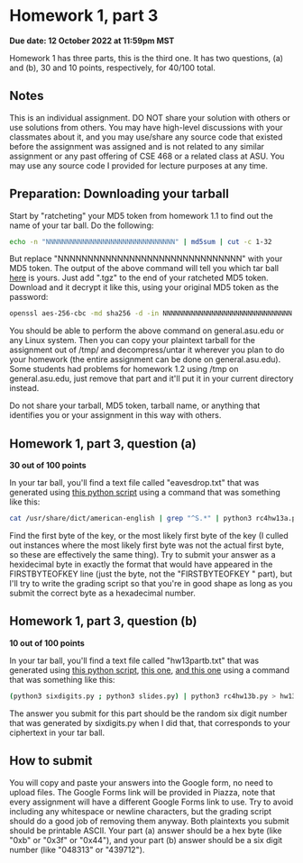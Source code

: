 # Homework 1, part 3

__Due date: 12 October 2022 at 11:59pm MST__

Homework 1 has three parts, this is the third one.  It has two questions, (a) and (b), 30 and 10 points, respectively, for 40/100 total.

## Notes

This is an individual assignment. DO NOT share your solution with others or use
solutions from others.  You may have high-level discussions with your
classmates about it, and you may use/share any source code that existed before
the assignment was assigned and is not related to any similar assignment or any
past offering of CSE 468 or a related class at ASU.  You may use any source
code I provided for lecture purposes at any time.

## Preparation: Downloading your tarball

Start by "ratcheting" your MD5 token from homework 1.1 to find out the name of your tar ball.  Do the following:

```bash
echo -n "NNNNNNNNNNNNNNNNNNNNNNNNNNNNNNNN" | md5sum | cut -c 1-32
```

But replace "NNNNNNNNNNNNNNNNNNNNNNNNNNNNNNN" with your MD5 token.  The output
of the above command will tell you which tar ball
[here](https://github.com/jedcrandall/jedcrandall.github.com/tree/master/courses/cse468fall2022/hw13tarballs)
is yours.  Just add ".tgz" to the end of your ratcheted MD5 token.  Download
and it decrypt it like this, using your original MD5 token as the password:

```bash
openssl aes-256-cbc -md sha256 -d -in NNNNNNNNNNNNNNNNNNNNNNNNNNNNNNNN.enc -out /tmp/mytarball.tgz
```

You should be able to perform the above command on general.asu.edu or any Linux
system.  Then you can copy your plaintext tarball for the assignment out of
/tmp/ and decompress/untar it wherever you plan to do your homework (the entire
assignment can be done on general.asu.edu).  Some students had problems for
homework 1.2 using /tmp on general.asu.edu, just remove that part and it'll put
it in your current directory instead.

Do not share your tarball, MD5 token, tarball name, or anything that identifies
you or your assignment in this way with others.

## Homework 1, part 3, question (a)

__30 out of 100 points__

In your tar ball, you'll find a text file called "eavesdrop.txt" that was generated using [this python script](rc4hw13a.py) using a command that was something like this:

```bash
cat /usr/share/dict/american-english | grep "^S.*" | python3 rc4hw13a.py | grep -v FIRSTBYTEOFKEY > eavesdrop.txt
```

Find the first byte of the key, or the most likely first byte of the key (I culled out instances where the most likely first byte was not the actual first byte, so these are effectively the same thing).  Try to submit your answer as a hexidecimal byte in exactly the format that would have appeared in the FIRSTBYTEOFKEY line (just the byte, not the "FIRSTBYTEOFKEY " part), but I'll try to write the grading script so that you're in good shape as long as you submit the correct byte as a hexadecimal number.

## Homework 1, part 3, question (b)

__10 out of 100 points__

In your tar ball, you'll find a text file called "hw13partb.txt" that was
generated using [this python script](rc4hw13b.py), [this one](sixdigits.py),
[and this one](slides.py) using a command that was something like this:

```bash
(python3 sixdigits.py ; python3 slides.py) | python3 rc4hw13b.py > hw13partb.txt
```

The answer you submit for this part should be the random six digit number that was generated by sixdigits.py when I did that, that corresponds to your ciphertext in your tar ball.

## How to submit

You will copy and paste your answers into the Google form, no need to
upload files.  The Google Forms link will be provided in Piazza, note that
every assignment will have a different Google Forms link to use.  Try to avoid
including any whitespace or newline characters, but the grading script should
do a good job of removing them anyway.  Both plaintexts you submit should be
printable ASCII.  Your part (a) answer should be a hex byte (like "0xb" or
"0x3f" or "0x44"), and your part (b) answer should be a six digit number (like
"048313" or "439712").


